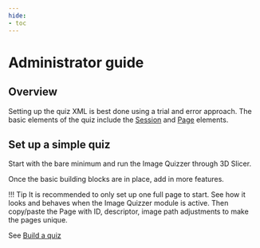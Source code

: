 ```yaml
---
hide:
- toc
---
```

<!-- let javascript handle toc on left sidebar -->

# Administrator guide

## Overview

Setting up the quiz XML is best done using a trial and error approach.
The basic elements of the quiz include the [Session](elements_attributes/session/index.md) and [Page](elements_attributes/page/index.md) elements.


## Set up a simple quiz

Start with the bare minimum and run the Image Quizzer through 3D Slicer.

Once the basic building blocks are in place, add in more features.

!!! Tip
    It is recommended to only set up one full page to start. See how it looks and behaves
    when the Image Quizzer module is active.
    Then copy/paste the Page with ID, descriptor, image path adjustments to make the pages unique.


See [Build a quiz](build.md)

